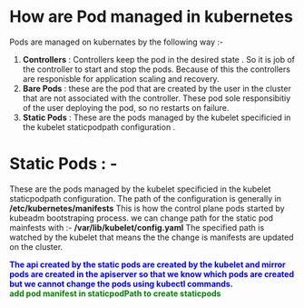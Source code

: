 # How are Pod managed in kubernetes
Pods are managed on kubernates by the following way :-
1) **Controllers** :  Controllers keep the pod in the desired state . So it is job of the controller to start and stop the pods. Because of this the controllers are responisble for application scaling and recovery.
2) **Bare Pods** :  these are the pod that are created by the user in the cluster that are not associated with the controller. These pod sole responsibitiy of the user deploying the pod, so no restarts on failure.
4) **Static Pods** : These are the pods managed by the kubelet specificied in the kubelet staticpodpath  configuration .

# Static Pods : - 
  These are the pods managed by the kubelet specificied in the kubelet staticpodpath  configuration.  The path of the configuration is generally in
  **/etc/kubernetes/manifests**
 This is how the control plane pods started  by kubeadm bootstraping process.
 we can change path for the static pod mainfests with :-
 **/var/lib/kubelet/config.yaml** 
 The specified path is watched by the kubelet that means the the change is manifests are updated on the cluster.

<div style=" color: blue ; font-weight: bold">
The api created by the static pods are created by the kubelet and mirror pods are created in the apiserver so that we know which pods are created but we cannot change the pods using kubectl commands.
</div>

<div style = "color:green; font-weight:bold">
    add pod manifest in staticpodPath to create staticpods
</div>


